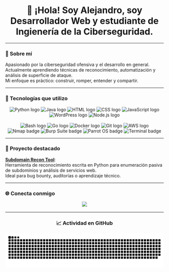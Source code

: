 <h1 align="center">👋 ¡Hola! Soy Alejandro, soy Desarrollador Web y estudiante de Ingienería de la Ciberseguridad.</h1>

---

### 🧠 Sobre mí

Apasionado por la ciberseguridad ofensiva y el desarrollo en general.  
Actualmente aprendiendo técnicas de reconocimiento, automatización y análisis de superficie de ataque.  
Mi enfoque es práctico: construir, romper, entender y compartir.

---

### 🧰 Tecnologías que utilizo

<div align="center">
  <!-- Lenguajes y desarrollo web -->
  <img src="https://skillicons.dev/icons?i=py" height="60" alt="Python logo" />
  <img src="https://skillicons.dev/icons?i=java" height="60" alt="Java logo" />
  <img src="https://skillicons.dev/icons?i=html" height="60" alt="HTML logo" />
  <img src="https://skillicons.dev/icons?i=css" height="60" alt="CSS logo" />
  <img src="https://skillicons.dev/icons?i=javascript" height="60" alt="JavaScript logo" />
  <img src="https://skillicons.dev/icons?i=wordpress" height="60" alt="WordPress logo" />
  <img src="https://skillicons.dev/icons?i=nodejs" height="60" alt="Node.js logo" />
</div>

<br/>

<div align="center">
  <!-- Sysadmin, hacking, cloud -->
  <img src="https://skillicons.dev/icons?i=bash" height="60" alt="Bash logo" />
  <img src="https://skillicons.dev/icons?i=go" height="60" alt="Go logo" />
  <img src="https://skillicons.dev/icons?i=docker" height="60" alt="Docker logo" />
  <img src="https://skillicons.dev/icons?i=git" height="60" alt="Git logo" />
  <img src="https://skillicons.dev/icons?i=aws" height="60" alt="AWS logo" />
  <img src="https://img.shields.io/badge/Nmap-Network%20Scanner-blue?style=for-the-badge" height="32" alt="Nmap badge" />
  <img src="https://img.shields.io/badge/BurpSuite-Tool-red?style=for-the-badge&logoColor=white" height="32" alt="Burp Suite badge" />
  <img src="https://img.shields.io/badge/Parrot%20OS-Hacking-blue?style=for-the-badge&logo=linux&logoColor=white" height="32" alt="Parrot OS badge" />
  <img src="https://img.shields.io/badge/CMD%20%7C%20Terminal-black?style=for-the-badge&logo=windows&logoColor=white" height="32" alt="Terminal badge" />
</div>


---

### 🔎 Proyecto destacado

[**Subdomain Recon Tool**](https://github.com/inknot8x-sudo/subdomain-recon):  
Herramienta de reconocimiento escrita en Python para enumeración pasiva de subdominios y análisis de servicios web.  
Ideal para bug bounty, auditorías o aprendizaje técnico.

---

### 🌐 Conecta conmigo

<div align="center">
  <a href="www.linkedin.com/in/alejandro-martinez-begines-2884a029b">
    <img src="https://img.shields.io/static/v1?message=LinkedIn&logo=linkedin&label=&color=0077B5&logoColor=white&labelColor=&style=for-the-badge" height="25" />
  </a>

---

### 📈 Actividad en GitHub

<picture>
  <source media="(prefers-color-scheme: dark)" srcset="https://raw.githubusercontent.com/Platane/snk/output/github-contribution-grid-snake-dark.svg">
  <source media="(prefers-color-scheme: light)" srcset="https://raw.githubusercontent.com/Platane/snk/output/github-contribution-grid-snake.svg">
  <img alt="contribution graph" src="https://raw.githubusercontent.com/Platane/snk/output/github-contribution-grid-snake.svg">
</picture>
